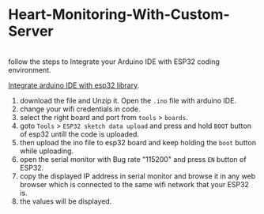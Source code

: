 # Heart-Monitoring-With-Custom-Server
<br> follow the steps to Integrate your Arduino IDE with ESP32 coding environment.<br>
   
[Integrate arduino IDE with esp32 library](https://github.com/faysaltaysir/ESP32-integating-in-Arduino-IDE/blob/main/readme.md#adding-esp32-sketch-data-upload).

1. download the file and Unzip it. Open the `.ino` file with arduino IDE. <br>
2. change your wifi credentials in code.
3. select the right board and port from `tools` > `boards`.
4. goto `Tools` > `ESP32 sketch data upload` and press and hold `BOOT` button of esp32 untill the code is uploaded.
5. then upload the ino file to esp32 board and keep holding the `boot` button while uploading.
6. open the serial monitor with Bug rate "115200" and press `EN` button of ESP32.
7. copy the displayed IP address in serial monitor and browse it in any web browser which is connected to the same wifi network that your ESP32 is.
8. the values will be displayed.

